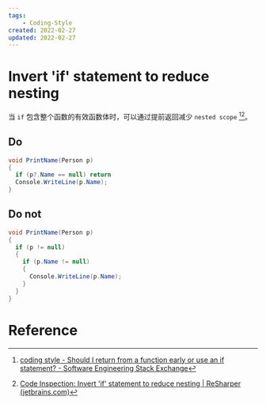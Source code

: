 ```yaml
---
tags:
    - Coding-Style
created: 2022-02-27
updated: 2022-02-27
---
```


# Invert 'if' statement to reduce nesting

当 `if` 包含整个函数的有效函数体时，可以通过提前返回减少 `nested scope` [^1][^2]。

## Do

```csharp
void PrintName(Person p)
{
  if (p?.Name == null) return
  Console.WriteLine(p.Name);
}
```

## Do not

```csharp
void PrintName(Person p)
{
  if (p != null)
  {
    if (p.Name != null)
    {
      Console.WriteLine(p.Name);
    }
  }
}
```


# Reference

[^1]: [coding style - Should I return from a function early or use an if statement? - Software Engineering Stack Exchange](https://softwareengineering.stackexchange.com/questions/18454/should-i-return-from-a-function-early-or-use-an-if-statement)
[^2]:[Code Inspection: Invert 'if' statement to reduce nesting | ReSharper (jetbrains.com)](https://www.jetbrains.com/help/resharper/2021.3/InvertIf.html)
